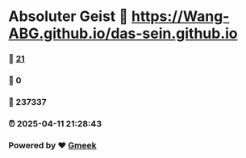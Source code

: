 # Absoluter Geist :link: https://Wang-ABG.github.io/das-sein.github.io 
### :page_facing_up: [21](https://Wang-ABG.github.io/das-sein.github.io/tag.html) 
### :speech_balloon: 0 
### :hibiscus: 237337 
### :alarm_clock: 2025-04-11 21:28:43 
### Powered by :heart: [Gmeek](https://github.com/Meekdai/Gmeek)
